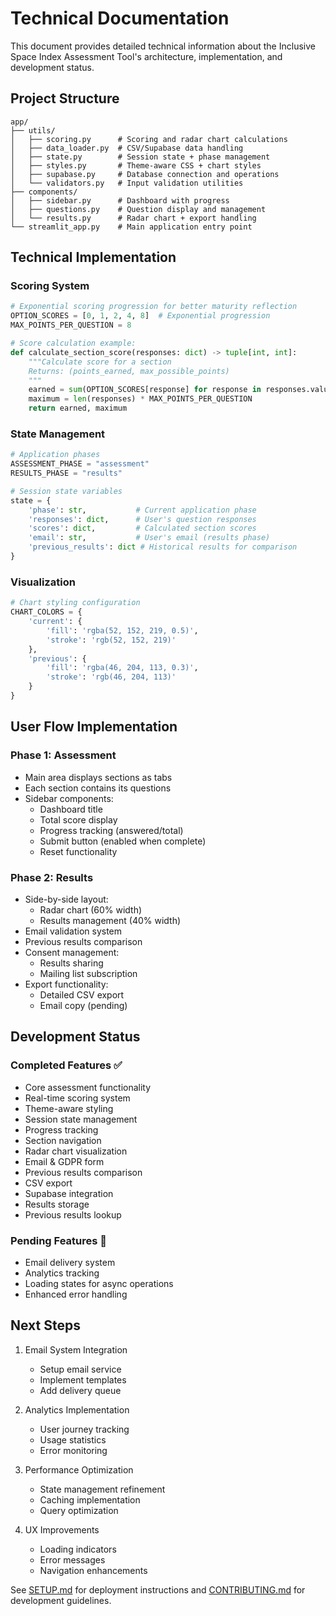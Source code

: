 # Technical Documentation

This document provides detailed technical information about the Inclusive Space Index Assessment Tool's architecture, implementation, and development status.

## Project Structure

```plaintext
app/
├── utils/
│   ├── scoring.py      # Scoring and radar chart calculations
│   ├── data_loader.py  # CSV/Supabase data handling
│   ├── state.py        # Session state + phase management
│   ├── styles.py       # Theme-aware CSS + chart styles
│   ├── supabase.py     # Database connection and operations
│   └── validators.py   # Input validation utilities
├── components/
│   ├── sidebar.py      # Dashboard with progress
│   ├── questions.py    # Question display and management
│   └── results.py      # Radar chart + export handling
└── streamlit_app.py    # Main application entry point
```

## Technical Implementation

### Scoring System

```python
# Exponential scoring progression for better maturity reflection
OPTION_SCORES = [0, 1, 2, 4, 8]  # Exponential progression
MAX_POINTS_PER_QUESTION = 8

# Score calculation example:
def calculate_section_score(responses: dict) -> tuple[int, int]:
    """Calculate score for a section
    Returns: (points_earned, max_possible_points)
    """
    earned = sum(OPTION_SCORES[response] for response in responses.values())
    maximum = len(responses) * MAX_POINTS_PER_QUESTION
    return earned, maximum
```

### State Management

```python
# Application phases
ASSESSMENT_PHASE = "assessment"
RESULTS_PHASE = "results"

# Session state variables
state = {
    'phase': str,           # Current application phase
    'responses': dict,      # User's question responses
    'scores': dict,         # Calculated section scores
    'email': str,           # User's email (results phase)
    'previous_results': dict # Historical results for comparison
}
```

### Visualization

```python
# Chart styling configuration
CHART_COLORS = {
    'current': {
        'fill': 'rgba(52, 152, 219, 0.5)',
        'stroke': 'rgb(52, 152, 219)'
    },
    'previous': {
        'fill': 'rgba(46, 204, 113, 0.3)',
        'stroke': 'rgb(46, 204, 113)'
    }
}
```

## User Flow Implementation

### Phase 1: Assessment

- Main area displays sections as tabs
- Each section contains its questions
- Sidebar components:
  - Dashboard title
  - Total score display
  - Progress tracking (answered/total)
  - Submit button (enabled when complete)
  - Reset functionality

### Phase 2: Results

- Side-by-side layout:
  - Radar chart (60% width)
  - Results management (40% width)
- Email validation system
- Previous results comparison
- Consent management:
  - Results sharing
  - Mailing list subscription
- Export functionality:
  - Detailed CSV export
  - Email copy (pending)

## Development Status

### Completed Features ✅

- Core assessment functionality
- Real-time scoring system
- Theme-aware styling
- Session state management
- Progress tracking
- Section navigation
- Radar chart visualization
- Email & GDPR form
- Previous results comparison
- CSV export
- Supabase integration
- Results storage
- Previous results lookup

### Pending Features 🚧

- Email delivery system
- Analytics tracking
- Loading states for async operations
- Enhanced error handling

## Next Steps

1. Email System Integration
   - Setup email service
   - Implement templates
   - Add delivery queue

2. Analytics Implementation
   - User journey tracking
   - Usage statistics
   - Error monitoring

3. Performance Optimization
   - State management refinement
   - Caching implementation
   - Query optimization

4. UX Improvements
   - Loading indicators
   - Error messages
   - Navigation enhancements

See [SETUP.md](SETUP.md) for deployment instructions and [CONTRIBUTING.md](CONTRIBUTING.md) for development guidelines.
